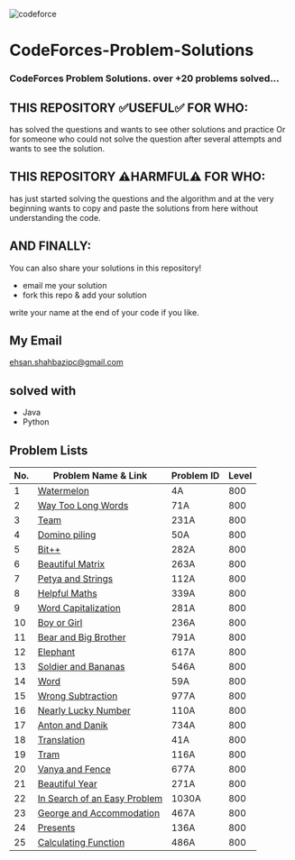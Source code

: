 ![codeforce](https://assets.codeforces.com/users/kguseva/comments/cf.png)
# CodeForces-Problem-Solutions

### CodeForces Problem Solutions. over <b>+20 problems</b> solved...

## THIS REPOSITORY :white_check_mark:USEFUL:white_check_mark: FOR WHO:
has solved the questions and wants to see other solutions and practice Or for someone who could not solve the question after several attempts and wants to see the solution.

## THIS REPOSITORY :warning:HARMFUL:warning: FOR WHO:
has just started solving the questions and the algorithm and at the very beginning wants to copy and paste the solutions from here without understanding the code.

## AND FINALLY:
You can also share your solutions in this repository!
- email me your solution
- fork this repo & add your solution

write your name at the end of your code if you like.

## My Email
ehsan.shahbazipc@gmail.com

## solved with
- Java
- Python

## Problem Lists

| No. | Problem Name & Link | Problem ID | Level |
| --- | ------------ | ---------- | ----- |
|1| [Watermelon](https://codeforces.com/problemset/problem/4/A) | 4A | 800 |
|2| [Way Too Long Words](https://codeforces.com/problemset/problem/71/A) | 71A | 800 |
|3| [Team](https://codeforces.com/problemset/problem/231/A) | 231A | 800 |
|4| [Domino piling](https://codeforces.com/problemset/problem/50/A) | 50A | 800 |
|5| [Bit++](https://codeforces.com/problemset/problem/282/A) | 282A | 800 |
|6| [Beautiful Matrix](https://codeforces.com/problemset/problem/263/A) | 263A | 800 |
|7| [Petya and Strings](https://codeforces.com/problemset/problem/112/A) | 112A | 800 |
|8| [Helpful Maths](https://codeforces.com/problemset/problem/339/A) | 339A | 800 |
|9| [Word Capitalization](https://codeforces.com/problemset/problem/281/A) | 281A | 800 |
|10| [Boy or Girl](https://codeforces.com/problemset/problem/236/A) | 236A | 800 |
|11| [Bear and Big Brother](https://codeforces.com/problemset/problem/791/A) | 791A | 800 |
|12| [Elephant](https://codeforces.com/problemset/problem/617/A) | 617A | 800 |
|13| [Soldier and Bananas](https://codeforces.com/problemset/problem/546/A) | 546A | 800 |
|14| [Word](https://codeforces.com/problemset/problem/59/A) | 59A | 800 |
|15| [Wrong Subtraction](https://codeforces.com/problemset/problem/977/A) | 977A | 800 |
|16| [Nearly Lucky Number](https://codeforces.com/problemset/problem/110/A) | 110A | 800 |
|17| [Anton and Danik](https://codeforces.com/problemset/problem/734/A) | 734A | 800 |
|18| [Translation](https://codeforces.com/problemset/problem/41/A) | 41A | 800 |
|19| [Tram](https://codeforces.com/problemset/problem/116/A) | 116A | 800 |
|20| [Vanya and Fence](https://codeforces.com/problemset/problem/677/A) | 677A | 800 |
|21| [Beautiful Year](https://codeforces.com/problemset/problem/271/A) | 271A | 800 |
|22| [In Search of an Easy Problem](https://codeforces.com/problemset/problem/1030/A) | 1030A | 800 |
|23| [George and Accommodation](https://codeforces.com/problemset/problem/467/A) | 467A | 800 |
|24| [Presents](https://codeforces.com/problemset/problem/136/A) | 136A | 800 |
|25| [Calculating Function](https://codeforces.com/problemset/problem/486/A) | 486A | 800 |











